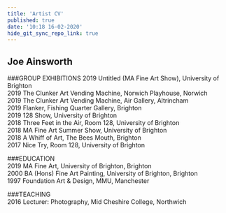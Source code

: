 ```yaml
---
title: 'Artist CV'
published: true
date: '10:18 16-02-2020'
hide_git_sync_repo_link: true
---
```


## Joe Ainsworth

###GROUP EXHIBITIONS
2019 Untitled (MA Fine Art Show), University of Brighton  
2019 The Clunker Art Vending Machine, Norwich Playhouse, Norwich  
2019 The Clunker Art Vending Machine, Air Gallery, Altrincham  
2019 Flanker, Fishing Quarter Gallery, Brighton  
2019 128 Show, University of Brighton  
2018 Three Feet in the Air, Room 128, University of Brighton  
2018 MA Fine Art Summer Show, University of Brighton  
2018 A Whiff of Art, The Bees Mouth, Brighton  
2017 Nice Try, Room 128, University of Brighton  

###EDUCATION        
2019 MA Fine Art, University of Brighton, Brighton  
2000 BA (Hons) Fine Art Painting, University of Brighton, Brighton  
1997 Foundation Art & Design, MMU, Manchester  

###TEACHING  
2016 Lecturer: Photography, Mid Cheshire College, Northwich  
